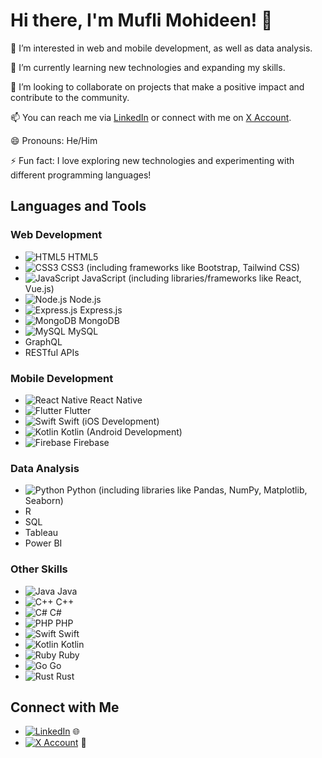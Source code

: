 # Hi there, I'm Mufli Mohideen! 👋

👀 I’m interested in web and mobile development, as well as data analysis.

🌱 I’m currently learning new technologies and expanding my skills.

💞 I’m looking to collaborate on projects that make a positive impact and contribute to the community.

📫 You can reach me via [LinkedIn](https://www.linkedin.com/in/mufli-mohideen-599572242/) or connect with me on [X Account](https://twitter.com/MohideenMu69374).

😄 Pronouns: He/Him

⚡ Fun fact: I love exploring new technologies and experimenting with different programming languages!

## Languages and Tools

### Web Development
- ![HTML5](https://img.shields.io/badge/-HTML5-E34F26?style=for-the-badge&logo=html5&logoColor=white) HTML5
- ![CSS3](https://img.shields.io/badge/-CSS3-1572B6?style=for-the-badge&logo=css3&logoColor=white) CSS3 (including frameworks like Bootstrap, Tailwind CSS)
- ![JavaScript](https://img.shields.io/badge/-JavaScript-F7DF1E?style=for-the-badge&logo=javascript&logoColor=black) JavaScript (including libraries/frameworks like React, Vue.js)
- ![Node.js](https://img.shields.io/badge/-Node.js-339933?style=for-the-badge&logo=node.js&logoColor=white) Node.js
- ![Express.js](https://img.shields.io/badge/-Express.js-000000?style=for-the-badge&logo=express&logoColor=white) Express.js
- ![MongoDB](https://img.shields.io/badge/-MongoDB-47A248?style=for-the-badge&logo=mongodb&logoColor=white) MongoDB
- ![MySQL](https://img.shields.io/badge/-MySQL-4479A1?style=for-the-badge&logo=mysql&logoColor=white) MySQL
- GraphQL
- RESTful APIs

### Mobile Development
- ![React Native](https://img.shields.io/badge/-React_Native-61DAFB?style=for-the-badge&logo=react&logoColor=black) React Native
- ![Flutter](https://img.shields.io/badge/-Flutter-02569B?style=for-the-badge&logo=flutter&logoColor=white) Flutter
- ![Swift](https://img.shields.io/badge/-Swift-FA7343?style=for-the-badge&logo=swift&logoColor=white) Swift (iOS Development)
- ![Kotlin](https://img.shields.io/badge/-Kotlin-0095D5?style=for-the-badge&logo=kotlin&logoColor=white) Kotlin (Android Development)
- ![Firebase](https://img.shields.io/badge/-Firebase-FFCA28?style=for-the-badge&logo=firebase&logoColor=black) Firebase

### Data Analysis
- ![Python](https://img.shields.io/badge/-Python-3776AB?style=for-the-badge&logo=python&logoColor=white) Python (including libraries like Pandas, NumPy, Matplotlib, Seaborn)
- R
- SQL
- Tableau
- Power BI

### Other Skills
- ![Java](https://img.shields.io/badge/-Java-007396?style=for-the-badge&logo=java&logoColor=white) Java
- ![C++](https://img.shields.io/badge/-C++-00599C?style=for-the-badge&logo=c%2B%2B&logoColor=white) C++
- ![C#](https://img.shields.io/badge/-C%23-239120?style=for-the-badge&logo=c-sharp&logoColor=white) C#
- ![PHP](https://img.shields.io/badge/-PHP-777BB4?style=for-the-badge&logo=php&logoColor=white) PHP
- ![Swift](https://img.shields.io/badge/-Swift-FA7343?style=for-the-badge&logo=swift&logoColor=white) Swift
- ![Kotlin](https://img.shields.io/badge/-Kotlin-0095D5?style=for-the-badge&logo=kotlin&logoColor=white) Kotlin
- ![Ruby](https://img.shields.io/badge/-Ruby-CC342D?style=for-the-badge&logo=ruby&logoColor=white) Ruby
- ![Go](https://img.shields.io/badge/-Go-00ADD8?style=for-the-badge&logo=go&logoColor=white) Go
- ![Rust](https://img.shields.io/badge/-Rust-000000?style=for-the-badge&logo=rust&logoColor=white) Rust

## Connect with Me

- [![LinkedIn](https://img.shields.io/badge/-LinkedIn-0077B5?style=for-the-badge&logo=linkedin&logoColor=white)](https://www.linkedin.com/in/mufli-mohideen-599572242/) 🌐
- [![X Account](https://img.shields.io/badge/-X_Account-1D9BF0?style=for-the-badge&logo=X_Account&logoColor=white)](https://twitter.com/MohideenMu69374) 💼

<!---
Mufli-Codes/Mufli-Codes is a ✨ special ✨ repository because its `README.md` (this file) appears on your GitHub profile.
You can click the Preview link to take a look at your changes.
--->
